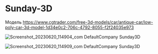 # Sunday-3D
 
Модель https://www.cgtrader.com/free-3d-models/car/antique-car/low-poly-car-3d-model-1d34e0c2-706c-4792-8055-f2f24035e973

![Screenshot_20230620_114904_com DefaultCompany Sunday3D](https://github.com/1Zero11/Sunday-3D/assets/30704362/1fc2bac1-2f18-4a12-ba15-37af2aeb098a)

![Screenshot_20230620_114909_com DefaultCompany Sunday3D](https://github.com/1Zero11/Sunday-3D/assets/30704362/dcc9b02a-b247-4c91-8250-aaaa8d2505e9)
